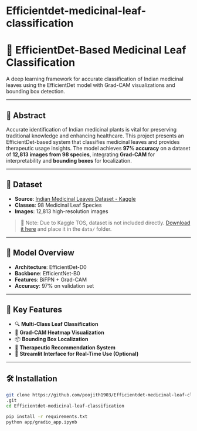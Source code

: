# Efficientdet-medicinal-leaf-classification
# 🌿 EfficientDet-Based Medicinal Leaf Classification

A deep learning framework for accurate classification of Indian medicinal leaves using the EfficientDet model with Grad-CAM visualizations and bounding box detection.

---

## 📌 Abstract

Accurate identification of Indian medicinal plants is vital for preserving traditional knowledge and enhancing healthcare. This project presents an EfficientDet-based system that classifies medicinal leaves and provides therapeutic usage insights. The model achieves **97% accuracy** on a dataset of **12,813 images from 98 species**, integrating **Grad-CAM** for interpretability and **bounding boxes** for localization.

---

## 📁 Dataset

- **Source**: [Indian Medicinal Leaves Dataset - Kaggle](https://www.kaggle.com/datasets/aryashah2k/indian-medicinal-leaves-dataset)
- **Classes**: 98 Medicinal Leaf Species
- **Images**: 12,813 high-resolution images

> 📌 Note: Due to Kaggle TOS, dataset is not included directly. [Download it here](https://www.kaggle.com/datasets/aryashah2k/indian-medicinal-leaves-dataset) and place it in the `data/` folder.

---

## 🧠 Model Overview

- **Architecture**: EfficientDet-D0
- **Backbone**: EfficientNet-B0
- **Features**: BiFPN + Grad-CAM
- **Accuracy**: 97% on validation set

---

## 🧪 Key Features

- 🔍 **Multi-Class Leaf Classification**
- 🔬 **Grad-CAM Heatmap Visualization**
- 📦 **Bounding Box Localization**
- 💊 **Therapeutic Recommendation System**
- 🚀 **Streamlit Interface for Real-Time Use (Optional)**

---

## 🛠️ Installation

```bash
git clone https://github.com/poojith1903/Efficientdet-medicinal-leaf-classification
.git
cd Efficientdet-medicinal-leaf-classification

pip install -r requirements.txt
python app/gradio_app.ipynb

